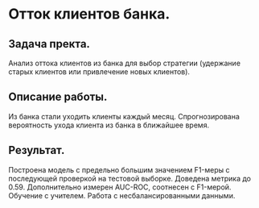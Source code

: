 # Отток клиентов банка.

## Задача пректа.
Анализ оттока клиентов из банка для выбор стратегии (удержание старых клиентов или привлечение новых клиентов).

## Описание работы.
Из банка стали уходить клиенты каждый месяц. 
Спрогнозирована вероятность ухода клиента из банка в ближайшее время.

## Результат.
Построена модель с предельно большим значением F1-меры с последующей проверкой на тестовой выборке. Доведена метрика до 0.59. 
Дополнительно измерен AUC-ROC, соотнесен с F1-мерой.
Обучение с учителем. Работа с несбалансированными данными.
